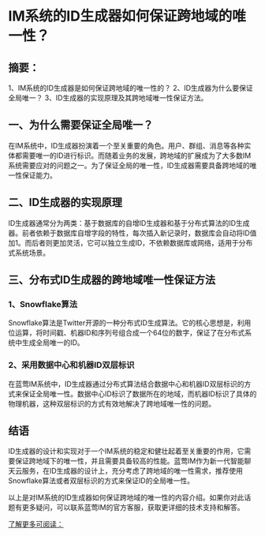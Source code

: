 # IM系统的ID生成器如何保证跨地域的唯一性？

## 摘要：
1、IM系统的ID生成器是如何保证跨地域的唯一性的？
2、ID生成器为什么要保证全局唯一？
3、ID生成器的实现原理及其跨地域唯一性保证方法。

## 一、为什么需要保证全局唯一？

在IM系统中，ID生成器扮演着一个至关重要的角色。用户、群组、消息等各种实体都需要唯一的ID进行标识。而随着业务的发展，跨地域的扩展成为了大多数IM系统需要应对的问题之一。为了保证全局的唯一性，ID生成器需要具备跨地域的唯一性保证能力。

## 二、ID生成器的实现原理

ID生成器通常分为两类：基于数据库的自增ID生成器和基于分布式算法的ID生成器。前者依赖于数据库自增字段的特性，每次插入新记录时，数据库会自动将ID值加1。而后者则更加灵活，它可以独立生成ID，不依赖数据库或网络，适用于分布式系统场景。

## 三、分布式ID生成器的跨地域唯一性保证方法

### 1、Snowflake算法

Snowflake算法是Twitter开源的一种分布式ID生成算法。它的核心思想是，利用位运算，将时间戳、机器ID和序列号组合成一个64位的数字，保证了在分布式系统中生成全局唯一的ID。

### 2、采用数据中心和机器ID双层标识

在蓝莺IM系统中，ID生成器通过分布式算法结合数据中心和机器ID双层标识的方式来保证全局唯一性。数据中心ID标识了数据所在的地域，而机器ID标识了具体的物理机器，这种双层标识的方式有效地解决了跨地域唯一性的问题。

## 结语

ID生成器的设计和实现对于一个IM系统的稳定和健壮起着至关重要的作用，它需要保证跨地域下的唯一性，并且需要具备较高的性能。蓝莺IM作为新一代智能聊天云服务，在ID生成器的设计上，充分考虑了跨地域的唯一性需求，推荐使用Snowflake算法或者双层标识的方式来保证ID的全局唯一性。

以上是对IM系统的ID生成器如何保证跨地域的唯一性的内容介绍。如果你对此话题有更多疑问，可以联系蓝莺IM的官方客服，获取更详细的技术支持和解答。

[了解更多可阅读：](https://www.lanyingim.com)
